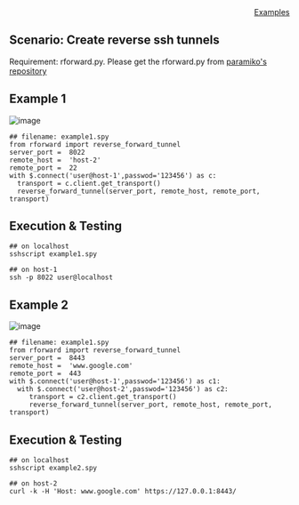 <div style="text-align:right"><a href="./index">Examples</a></div>

## Scenario: Create reverse ssh tunnels

Requirement: rforward.py. Please get the rforward.py from [paramiko's repository](https://github.com/paramiko/paramiko/blob/main/demos/forward.py)

## Example 1

![image](https://user-images.githubusercontent.com/4695577/198821100-eb565541-bd6e-4f0d-90ca-9002c55f561f.png)


```
## filename: example1.spy
from rforward import reverse_forward_tunnel
server_port =  8022
remote_host =  'host-2'
remote_port =  22
with $.connect('user@host-1',passwod='123456') as c:
  transport = c.client.get_transport()
  reverse_forward_tunnel(server_port, remote_host, remote_port, transport)
```

## Execution & Testing

```
## on localhost
sshscript example1.spy
```

```
## on host-1
ssh -p 8022 user@localhost
```


## Example 2

![image](https://user-images.githubusercontent.com/4695577/198821926-75da6e99-4f2e-4c28-8e23-384cadbc5624.png)

```
## filename: example1.spy
from rforward import reverse_forward_tunnel
server_port =  8443
remote_host =  'www.google.com'
remote_port =  443
with $.connect('user@host-1',passwod='123456') as c1:
  with $.connect('user@host-2',passwod='123456') as c2:
     transport = c2.client.get_transport()
     reverse_forward_tunnel(server_port, remote_host, remote_port, transport)
```

## Execution  & Testing
```
## on localhost
sshscript example2.spy
```

```
## on host-2
curl -k -H 'Host: www.google.com' https://127.0.0.1:8443/
```
